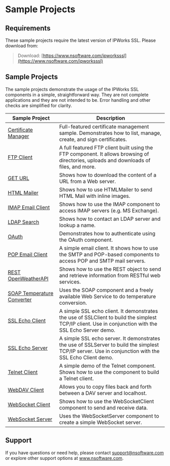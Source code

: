 # Sample Projects

## Requirements
These sample projects require the latest version of IPWorks SSL.  Please download from:

> Download: [https://www.nsoftware.com/ipworksssl](https://www.nsoftware.com/ipworksssl)

## Sample Projects
The sample projects demonstrate the usage of the IPWorks SSL components in a simple, 
straightforward way.  They are not complete applications and they are not intended to be.
Error handling and other checks are simplified for clarity.

| Sample Project | Description |
| --- | --- |
| [Certificate Manager](./Certificate%20Manager) | Full-featured certificate management sample.  Demonstrates how to list, manage, create, and sign certificates. |
| [FTP Client](./FTP%20Client) | A full featured FTP client built using the FTP component.  It allows browsing of directories, uploads and downloads of files, and more. |
| [GET URL](./GET%20URL) | Shows how to download the content of a URL from a Web server. |
| [HTML Mailer](./HTML%20Mailer) | Shows how to use HTMLMailer to send HTML Mail with inline images. |
| [IMAP Email Client](./IMAP%20Email%20Client) | Shows how to use the IMAP component to access IMAP servers (e.g. MS Exchange). |
| [LDAP Search](./LDAP%20Search) | Shows how to contact an LDAP server and lookup a name. |
| [OAuth](./OAuth) | Demonstrates how to authenticate using the OAuth component. |
| [POP Email Client](./POP%20Email%20Client) | A simple email client. It shows how to use the SMTP and POP-based components to access POP and SMTP mail servers. |
| [REST OpenWeatherAPI](./REST%20OpenWeatherAPI) | Shows how to use the REST object to send and retrieve information from RESTful web services. |
| [SOAP Temperature Converter](./SOAP%20Temperature%20Converter) | Uses the SOAP component and a freely available Web Service to do temperature conversion. |
| [SSL Echo Client](./SSL%20Echo%20Client) | A simple SSL echo client.  It demonstrates the use of SSLClient to build the simplest TCP/IP client.  Use in conjunction with the SSL Echo Server demo. |
| [SSL Echo Server](./SSL%20Echo%20Server) | A simple SSL echo server.  It demonstrates the use of SSLServer to build the simplest TCP/IP server.  Use in conjunction with the SSL Echo Client demo. |
| [Telnet Client](./Telnet%20Client) | A simple demo of the Telnet component.  Shows how to use the component to build a Telnet client. |
| [WebDAV Client](./WebDAV%20Client) | Allows you to copy files back and forth between a DAV server and localhost. |
| [WebSocket Client](./WebSocket%20Client) | Shows how to use the WebSocketClient component to send and receive data. |
| [WebSocket Server](./WebSocket%20Server) | Uses the WebSocketServer component to create a simple WebSocket server. |

## Support
If you have questions or need help, please contact support@nsoftware.com or explore other support options 
at www.nsoftware.com.
